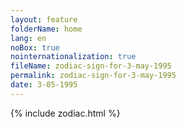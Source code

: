 ```yaml
---
layout: feature
folderName: home
lang: en
noBox: true
nointernationalization: true
fileName: zodiac-sign-for-3-may-1995
permalink: zodiac-sign-for-3-may-1995
date: 3-05-1995
---
```

{% include zodiac.html %}
